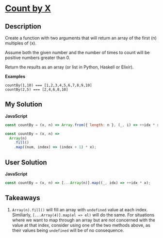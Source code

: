 # [Count by X](https://www.codewars.com/kata/5513795bd3fafb56c200049e)

## Description

Create a function with two arguments that will return an array of the first (n) multiples of (x).

Assume both the given number and the number of times to count will be positive numbers greater than 0.

Return the results as an array (or list in Python, Haskell or Elixir).

**Examples**

```
countBy(1,10) === [1,2,3,4,5,6,7,8,9,10]
countBy(2,5) === [2,4,6,8,10]
```

## My Solution

**JavaScript**

```js
const countBy = (x, n) => Array.from({ length: n }, (_, i) => ++idx * x);
```

```js
const countBy = (x, n) =>
  Array(n)
    .fill()
    .map((num, index) => (index + 1) * x);
```

## User Solution

**JavaScript**

```js
const countBy = (x, n) => [...Array(n)].map((_, idx) => ++idx * x);
```

## Takeaways

1. `Array(n).fill()` will fill an array with `undefined` value at each index. Similiarly, `[...Array(4)].map(el => el)` will do the same. For situations where we want to map through an array but are not concerned with the value at that index, consider using one of the two methods above, as their values being `undefined` will be of no consequence.
